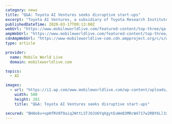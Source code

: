 ```yaml
---
category: news
title: "Q&A: Toyota AI Ventures seeks disruptive start-ups"
excerpt: "Toyota AI Ventures, a subsidiary of Toyota Research Institute (TRI), is a Silicon Valley-based venture capital company which invests in early-stage start-ups developing technology in areas including AI, cloud, data, mobility and more. Mobile World Live spoke to Jim Adler, founding MD (pictured, right), about some of the key trends the company ..."
publishedDateTime: 2020-03-17T09:13:00Z
webUrl: "https://www.mobileworldlive.com/featured-content/top-three/qa-toyota-ai-ventures-seeks-disruptive-start-ups/"
ampWebUrl: "https://www.mobileworldlive.com/featured-content/top-three/qa-toyota-ai-ventures-seeks-disruptive-start-ups/amp/"
cdnAmpWebUrl: "https://www-mobileworldlive-com.cdn.ampproject.org/c/s/www.mobileworldlive.com/featured-content/top-three/qa-toyota-ai-ventures-seeks-disruptive-start-ups/amp/"
type: article

provider:
  name: Mobile World Live
  domain: mobileworldlive.com

topics:
  - AI

images:
  - url: "https://i1.wp.com/www.mobileworldlive.com/wp-content/uploads/2017/08/MWL_Toyota_Connected_Car.jpg?fit=500%2C281&ssl=1"
    width: 500
    height: 281
    title: "Q&A: Toyota AI Ventures seeks disruptive start-ups"

secured: "BH8o6v+opHfRV8T9aiq2WttLSTJOJU6YqXgytEuWeB3MRcW4717w2RBY6Ll3xd65upD/5YTVDzWgga+Fkg/iMQtpnErl4D+WlbAKVHPUpMDhhcObFdlD45wpezKsVg1tamGsZt+Xgl1T8qDEGWVIlIDtnnp/nOqOTYHH0Z8qEGMeV5zkEQWr3Tto0wtNxeWuCNZPv9naDtHzoj1mk3Yk/jIk5/RjuYdLNg3Pph/qmvWIuS62P7GRkbRfgRi+OpLpfrSJauSELJyrSRnYNrrkKzyf8+wYzw5MQa7aR4bNdjauCxrSI/kvPFWGtPilDqCD;RR7jMAIXunRWA6Cyd7bVZg=="
---
```


